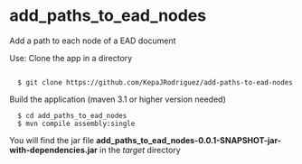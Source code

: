add_paths_to_ead_nodes
======================

Add a path to each node of a EAD document

Use:
Clone the app in a directory

```

  $ git clone https://github.com/KepaJRodriguez/add-paths-to-ead-nodes
```


Build the application (maven 3.1 or higher version needed)
```
  $ cd add_paths_to_ead_nodes
  $ mvn compile assembly:single
```


You will find the jar file **add_paths_to_ead_nodes-0.0.1-SNAPSHOT-jar-with-dependencies.jar** in the 
*target* directory









